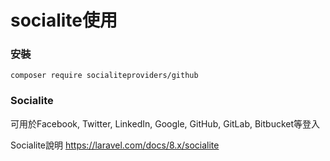 #  socialite使用

### 安裝
`composer require socialiteproviders/github`

### Socialite

可用於Facebook, Twitter, LinkedIn, Google, GitHub, GitLab,  Bitbucket等登入

Socialite說明 https://laravel.com/docs/8.x/socialite
